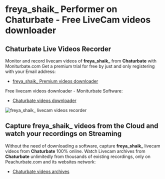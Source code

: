 # freya_shaik_ Performer on Chaturbate - Free LiveCam videos downloader

## Chaturbate Live Videos Recorder

Monitor and record livecam videos of **freya_shaik_** from **Chaturbate** with Moniturbate.com
Get a premium trial for free by just and only registering with your Email address:
* [freya_shaik_ Premium videos downloader](https://moniturbate.com/request-demo-licence-key.html)

Free livecam videos downloader - Moniturbate Software:
* [Chaturbate videos downloader](https://moniturbate.com/moniturbate-download-software.html)

![freya_shaik_ livecam videos recorder](https://peachurnet.com/templates/moniturbate-software.png)


## Capture freya_shaik_ videos from the Cloud and watch your recordings on Streaming

Without the need of downloading a software, capture **freya_shaik_** livecam videos from **Chaturbate** 100% online.
Watch Livecam archives from **Chaturbate** unlimitedly from thousands of existing recordings, only on Peachurbate.com and its websites network:
* [Chaturbate videos archives](https://peachurnet.com/)